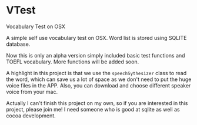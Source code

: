 VTest
=====

Vocabulary Test on OSX

A simple self use vocabulary test on OSX. Word list is stored using SQLITE database.

Now this is only an alpha version simply included basic test functions and TOEFL vocabulary. More functions will be added soon.

A highlight in this project is that we use the `speechSythesizer` class to read the word, which can save us a lot of space as we don't need to put the huge voice files in the APP. Also, you can download and choose different speaker voice from your mac.

Actually I can't finish this project on my own, so if you are interested in this project, please join me! I need someone who is good at sqlite as well as cocoa development. 
